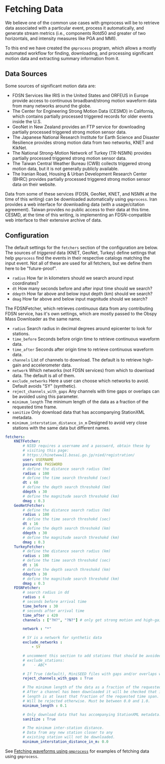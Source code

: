 # Fetching Data

We believe one of the common use cases with gmprocess will be to retrieve data
associated with a particular event, process it automatically, and generate
stream metrics (i.e., components Rotd50 and greater of two horizontals, and
intensity measures like PGA and MMI).

To this end we have created the `gmprocess` program, which allows a mostly
automated workflow for finding, downloading, and processing significant motion
data and extracting summary information from it.

## Data Sources

Some sources of significant motion data are:

 - FDSN Services like IRIS in the United States and ORFEUS in Europe provide
   access to continuous broadband/strong motion waveform data from many
   networks around the globe.
 - The Center for Engineering Strong Motion Data (CESMD) in California, which
   contains partially processed triggered records for older events inside the U.S.
 - GeoNet in New Zealand provides an FTP service for downloading partially
   processed triggered strong motion sensor data.
 - The Japanese National Research Institute for Earth Science and Disaster
   Resilience provides strong motion data from two networks, KNET and KikNet.
 - The National Strong-Motion Network of Turkey (TR-NSMN) provides partially
   processed triggered strong motion sensor data.
 - The Taiwan Central Weather Bureau (CWB) collects triggered strong motion
   data, but it is not generally publicly available.
 - The Iranian Road, Housing & Urban Development Research Center (BHRC) provides
   partially  processed triggered strong motion sensor data on their website.

Data from some of these services (FDSN, GeoNet, KNET, and NSMN at the time of
this writing) can be downloaded automatically using `gmprocess`. Iran
provides a web interface for downloading data (with a usage/citation
agreement). Taiwan provides no public access to their data at this time. CESMD,
at the time of this writing, is implementing an FDSN-compatible web interface to
their extensive archive of data.


## Configuration

The default settings for the `fetchers` section of the configuration are below.
The sources of *triggered* data (KNET, GeoNet, Turkey) define settings that
help `gmprocess` find the events in their respective catalogs matching the
input event. Not all of these are used for all fetchers, but we define them
here to be "future-proof".

 - `radius` How far in kilometers should we search around input coordinates?
 - `dt` How many seconds before and after input time should we search?
 - `ddepth` How far above and below input depth (km) should we search?
 - `dmag` How far above and below input magnitude should we search?

The FDSNFetcher, which retrieves *continuous* data from any contributing FDSN
service, has it's own settings, which are mostly passed to the Obspy Mass
Downloader as the same name.

 - `radius` Search radius in decimal degrees around epicenter to look for stations.
 - `time_before` Seconds before origin time to retrieve continuous waveform data.
 - `time_after` Seconds after origin time to retrieve continuous waveform data.
 - `channels` List of channels to download. The default is to retrieve high-gain and accelerometer data.
 - `network`  Which networks (not FDSN services) from which to download data. The default is all of them.
 - `exclude_networks` Here a user can choose which networks to avoid. Default avoids "SY" (synthetic).
 - `reject_channels_with_gaps` Any channels with time gaps or overlaps can be avoided using this parameter.
 - `minimum_length` The minimum length of the data as a fraction of the requested time frame.
 - `sanitize` Only download data that has accompanying StationXML metadata.
 - `minimum_interstation_distance_in_m` Designed to avoid very close stations with the same data but different names.

```yaml
fetchers:
    KNETFetcher:
        # NIED requires a username and a password, obtain these by
        # visiting this page:
        # https://hinetwww11.bosai.go.jp/nied/registration/
        user: USERNAME
        password: PASSWORD
        # define the distance search radius (km)
        radius : 100
        # define the time search threshokd (sec)
        dt : 60
        # define the depth search threshokd (km)
        ddepth : 30
        # define the magnitude search threshokd (km)
        dmag : 0.3
    GeoNetFetcher:
        # define the distance search radius (km)
        radius : 100
        # define the time search threshokd (sec)
        dt : 16
        # define the depth search threshokd (km)
        ddepth : 30
        # define the magnitude search threshokd (km)
        dmag : 0.3
    TurkeyFetcher:
        # define the distance search radius (km)
        radius : 100
        # define the time search threshokd (sec)
        dt : 16
        # define the depth search threshokd (km)
        ddepth : 30
        # define the magnitude search threshokd (km)
        dmag : 0.3
    FDSNFetcher:
        # search radius in dd
        radius : 4
        # seconds before arrival time
        time_before : 30
        # seconds after arrival time
        time_after : 420
        channels : ["?H?", "?N?"] # only get strong motion and high-gain channels

        network : "*"

        # SY is a network for synthetic data
        exclude_networks :
            - SY

        # uncomment this section to add stations that should be avoided
        # exclude_stations:
        #    - ABC*

        # If True (default), MiniSEED files with gaps and/or overlaps will be rejected.
        reject_channels_with_gaps : True

        # The minimum length of the data as a fraction of the requested time frame.
        # After a channel has been downloaded it will be checked that its total
        # length is at least that fraction of the requested time span.
        # Will be rejected otherwise. Must be between 0.0 and 1.0.
        minimum_length : 0.1

        # Only download data that has accompanying StationXML metadata.
        sanitize : True

        # The minimum inter-station distance.
        # Data from any new station closer to any
        # existing station will not be downloaded.
        minimum_interstation_distance_in_m: 0.0
```

See [Fetching waveforms using `gmprocess`](examples/gmprocess/fetching.md) for examples of fetching data using `gmprocess`.
